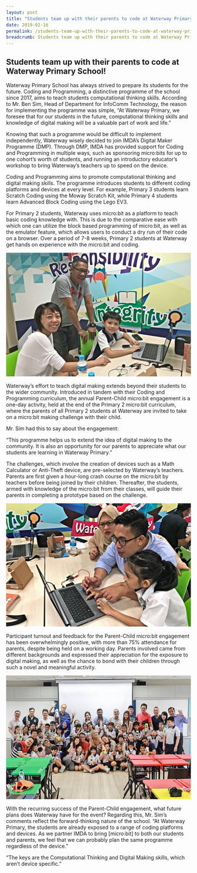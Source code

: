 ```yaml
---
layout: post
title: "Students team up with their parents to code at Waterway Primary School!"
date: 2019-02-16
permalink: /students-team-up-with-their-parents-to-code-at-waterway-primary-school/
breadcrumb: Students team up with their parents to code at Waterway Primary School!
---
```


## Students team up with their parents to code at Waterway Primary School!

Waterway Primary School has always strived to prepare its students for the future. Coding and Programming, a distinctive programme of the school since 2017, aims to teach students computational thinking skills. According to Mr. Ben Sim, Head of Department for InfoComm Technology, the reason for implementing the programme was simple, “At Waterway Primary, we foresee that for our students in the future, computational thinking skills and knowledge of digital making will be a valuable part of work and life.”

Knowing that such a programme would be difficult to implement independently, Waterway wisely decided to join IMDA’s Digital Maker Programme (DMP). Through DMP, IMDA has provided support for Coding and Programming in multiple ways, such as sponsoring micro:bits for up to one cohort’s worth of students, and running an introductory educator’s workshop to bring Waterway’s teachers up to speed on the device.

Coding and Programming aims to promote computational thinking and digital making skills. The programme introduces students to different coding platforms and devices at every level. For example, Primary 3 students learn Scratch Coding using the Moway Scratch Kit, while Primary 4 students learn Advanced Block Coding using the Lego EV3.

For Primary 2 students, Waterway uses micro:bit as a platform to teach basic coding knowledge with. This is due to the comparative ease with which one can utilize the block based programming of micro:bit, as well as the emulator feature, which allows users to conduct a dry run of their code on a browser. Over a period of 7-8 weeks, Primary 2 students at Waterway get hands on experience with the micro:bit and coding.

![students-team-up-with-their-parents-to-code-at-waterway-primary-school](/images/stories/features/students-team-up-with-their-parents-to-code-at-waterway-primary-school/Students-team-up-with-their-parents-to-code-at-Waterway-Primary-School1.jpg)

Waterway’s effort to teach digital making extends beyond their students to the wider community. Introduced in tandem with their Coding and Programming curriculum, the annual Parent-Child micro:bit engagement is a one-day activity, held at the end of the Primary 2 micro:bit curriculum, where the parents of all Primary 2 students at Waterway are invited to take on a micro:bit making challenge with their child.

Mr. Sim had this to say about the engagement:

“This programme helps us to extend the idea of digital making to the community. It is also an opportunity for our parents to appreciate what our students are learning in Waterway Primary.”

The challenges, which involve the creation of devices such as a Math Calculator or Anti-Theft device, are pre-selected by Waterway’s teachers. Parents are first given a hour-long crash course on the micro:bit by teachers before being joined by their children. Thereafter, the students, armed with knowledge of the micro:bit from their classes, will guide their parents in completing a prototype based on the challenge.

![students-team-up-with-their-parents-to-code-at-waterway-primary-school](/images/stories/features/students-team-up-with-their-parents-to-code-at-waterway-primary-school/Students-team-up-with-their-parents-to-code-at-Waterway-Primary-School2.jpg)

Participant turnout and feedback for the Parent-Child micro:bit engagement has been overwhelmingly positive, with more than 75% attendance for parents, despite being held on a working day. Parents involved came from different backgrounds and expressed their appreciation for the exposure to digital making, as well as the chance to bond with their children through such a novel and meaningful activity.

![students-team-up-with-their-parents-to-code-at-waterway-primary-school](/images/stories/features/students-team-up-with-their-parents-to-code-at-waterway-primary-school/Students-team-up-with-their-parents-to-code-at-Waterway-Primary-School3.jpg)

With the recurring success of the Parent-Child engagement, what future plans does Waterway have for the event? Regarding this, Mr. Sim’s comments reflect the forward-thinking nature of the school. “At Waterway Primary, the students are already exposed to a range of coding platforms and devices. As we partner IMDA to bring [micro:bit] to both our students and parents, we feel that we can probably plan the same programme regardless of the device.”

“The keys are the Computational Thinking and Digital Making skills, which aren’t device specific.”
